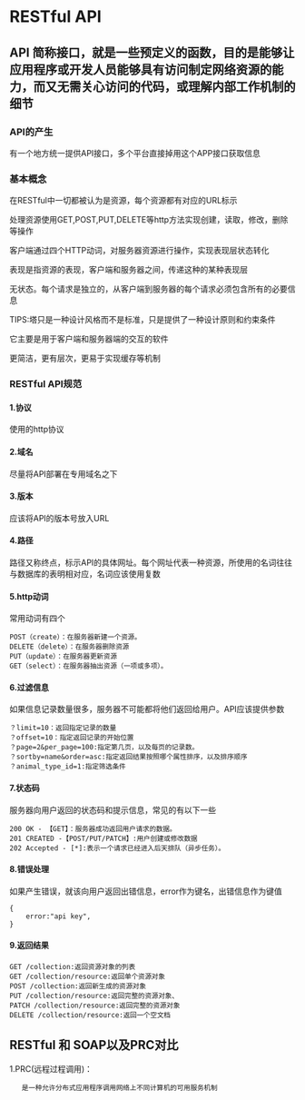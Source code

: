 # RESTful API

## API 简称接口，就是一些预定义的函数，目的是能够让应用程序或开发人员能够具有访问制定网络资源的能力，而又无需关心访问的代码，或理解内部工作机制的细节

### API的产生

有一个地方统一提供API接口，多个平台直接掉用这个APP接口获取信息

### 基本概念

在RESTful中一切都被认为是资源，每个资源都有对应的URL标示

处理资源使用GET,POST,PUT,DELETE等http方法实现创建，读取，修改，删除等操作

客户端通过四个HTTP动词，对服务器资源进行操作，实现表现层状态转化

表现是指资源的表现，客户端和服务器之间，传递这种的某种表现层

无状态。每个请求是独立的，从客户端到服务器的每个请求必须包含所有的必要信息

TIPS:塔只是一种设计风格而不是标准，只是提供了一种设计原则和约束条件

它主要是用于客户端和服务器端的交互的软件

更简洁，更有层次，更易于实现缓存等机制

### RESTful API规范

#### 1.协议

使用的http协议

#### 2.域名

尽量将API部署在专用域名之下

#### 3.版本

应该将API的版本号放入URL

#### 4.路径

路径又称终点，标示API的具体网址。每个网址代表一种资源，所使用的名词往往与数据库的表明相对应，名词应该使用复数

#### 5.http动词

常用动词有四个

```
POST（create）：在服务器新建一个资源。
DELETE（delete）：在服务器删除资源
PUT（update）：在服务器更新资源
GET（select）：在服务器抽出资源（一项或多项）。 
```

#### 6.过滤信息

如果信息记录数量很多，服务器不可能都将他们返回给用户。API应该提供参数

```
？limit=10：返回指定记录的数量
？offset=10：指定返回记录的开始位置
？page=2&per_page=100:指定第几页，以及每页的记录数。
？sortby=name&order=asc:指定返回结果按照哪个属性排序，以及排序顺序
？animal_type_id=1:指定筛选条件
```

#### 7.状态码

服务器向用户返回的状态码和提示信息，常见的有以下一些

```
200 OK - 【GET】：服务器成功返回用户请求的数据。
201 CREATED -【POST/PUT/PATCH】:用户创建或修改数据
202 Accepted - [*]:表示一个请求已经进入后天排队（异步任务）。
```

#### 8.错误处理

如果产生错误，就该向用户返回出错信息，error作为键名，出错信息作为键值

```
{
    error:"api key",
}
```

#### 9.返回结果

```
GET /collection:返回资源对象的列表
GET /collection/resource:返回单个资源对象
POST /collection:返回新生成的资源对象
PUT /collection/resource:返回完整的资源对象、
PATCH /collection/resource:返回完整的资源对象
DELETE /collection/resource:返回一个空文档
```

## RESTful 和 SOAP以及PRC对比

1.PRC(远程过程调用)：

       是一种允许分布式应用程序调用网络上不同计算机的可用服务机制

